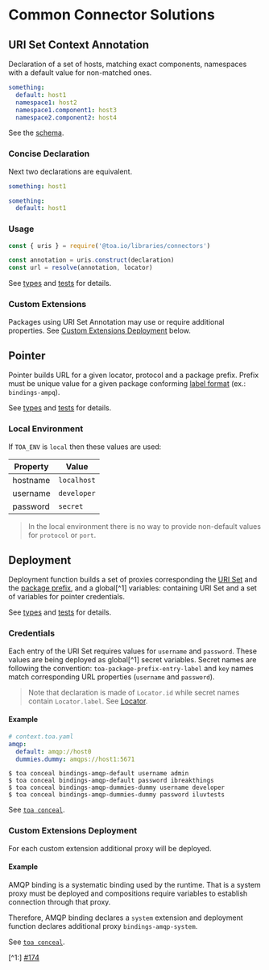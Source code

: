 # Common Connector Solutions

## URI Set Context Annotation

Declaration of a set of hosts, matching exact components, namespaces with a default value for
non-matched ones.

```yaml
something:
  default: host1
  namespace1: host2
  namespace1.component1: host3
  namespace2.component2: host4
```

See the [schema](src/uris/.construct/schema.yaml).

### Concise Declaration

Next two declarations are equivalent.

```yaml
something: host1
```

```yaml
something:
  default: host1
```

### Usage

```javascript
const { uris } = require('@toa.io/libraries/connectors')

const annotation = uris.construct(declaration)
const url = resolve(annotation, locator)
```

See [types](types/uris.d.ts) and [tests](test/uris.test.js) for details.

### Custom Extensions

Packages using URI Set Annotation may use or require additional properties.
See [Custom Extensions Deployment](#custom-extensions-deployment) below.

## Pointer

Pointer builds URL for a given locator, protocol and a package prefix. Prefix must be unique value
for a given package conforming [label format](#) (ex.: `bindings-ampq`).

See [types](types/pointer.d.ts) and [tests](test/pointer.test.js) for details.

### Local Environment

If `TOA_ENV` is `local` then these values are used:

| Property | Value       |
|----------|-------------|
| hostname | `localhost` |
| username | `developer` |
| password | `secret`    |

> In the local environment there is no way to provide non-default values for `protocol` or `port`.

## Deployment

Deployment function builds a set of proxies corresponding the [URI Set](#uri-set-context-annotation)
and the [package prefix](#pointer), and a global[^1] variables: containing URI Set and a set of
variables for pointer credentials.

See [types](types/deployment.d.ts) and [tests](test/deployment.test.js) for details.

### Credentials

Each entry of the URI Set requires values for `username` and `password`. These values are being
deployed as global[^1] secret variables. Secret names are following the
convention: `toa-package-prefix-entry-label` and `key` names match corresponding URL
properties (`username` and `password`).

> Note that declaration is made of `Locator.id` while secret names contain `Locator.label`.
> See [Locator](#).

#### Example

```yaml
# context.toa.yaml
amqp:
  default: amqp://host0
  dummies.dummy: amqps://host1:5671
```

```shell
$ toa conceal bindings-amqp-default username admin
$ toa conceal bindings-amqp-default password ibreakthings
$ toa conceal bindings-amqp-dummies-dummy username developer
$ toa conceal bindings-amqp-dummies-dummy password iluvtests
```

See [`toa conceal`](../../runtime/cli/readme.md#conceal).

### Custom Extensions Deployment

For each custom extension additional proxy will be deployed.

#### Example

AMQP binding is a systematic binding used by the runtime. That is a system proxy must be deployed
and compositions require variables to establish connection through that proxy.

Therefore, AMQP binding declares a `system` extension and deployment function declares additional
proxy `bindings-amqp-system`.

See [`toa conceal`](../../runtime/cli/readme.md#conceal).

[^1:] [#174](https://github.com/toa-io/toa/issues/174)
